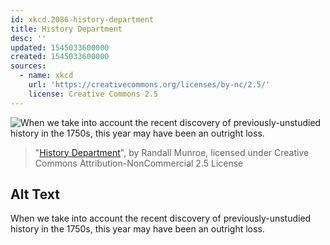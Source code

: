 ```yaml
---
id: xkcd.2086-history-department
title: History Department
desc: ''
updated: 1545033600000
created: 1545033600000
sources:
  - name: xkcd
    url: 'https://creativecommons.org/licenses/by-nc/2.5/'
    license: Creative Commons 2.5
---
```

![When we take into account the recent discovery of previously-unstudied history in the 1750s, this year may have been an outright loss.](https://imgs.xkcd.com/comics/history_department.png)
> "[History Department](https://xkcd.com/2086/)", by Randall Munroe, licensed under Creative Commons Attribution-NonCommercial 2.5 License

## Alt Text
When we take into account the recent discovery of previously-unstudied history in the 1750s, this year may have been an outright loss.
